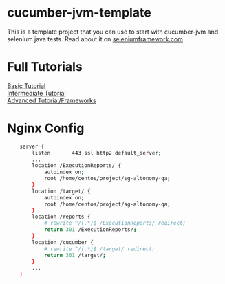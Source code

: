 cucumber-jvm-template
=====================

This is a template project that you can use to start with cucumber-jvm and selenium java tests. Read about it on [seleniumframework.com](http://www.seleniumframework.com/cucumber-jvm-3/cucumber-jvm-and-selenium/)

# Full Tutorials

[Basic Tutorial](http://www.seleniumframework.com/cucumber-jvm-3/cucumber-jvm-and-selenium/)  
[Intermediate Tutorial](http://www.seleniumframework.com/cucumber-jvm-3/parameterize-browser/)  
[Advanced Tutorial/Frameworks](http://www.seleniumframework.com/cucumber-jvm-3/what-are-frameworks/)


# Nginx Config
```sh
    server {
        listen       443 ssl http2 default_server;
        ...
		location /ExecutionReports/ {
            autoindex on;
            root /home/centos/project/sg-altonomy-qa;
        }
        location /target/ {
            autoindex on;
            root /home/centos/project/sg-altonomy-qa;
        }
        location /reports {
            # rewrite ^/(.*)$ /ExecutionReports/ redirect;
            return 301 /ExecutionReports/;
        }
        location /cucumber {
            # rewrite ^/(.*)$ /target/ redirect;
            return 301 /target/;
        }
        ...
    }
```